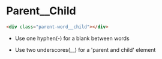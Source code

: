 # Parent\_\_Child

```html
<div class="parent-word__child"></div>
```

- Use one hyphen(-) for a blank between words

- Use two underscores(\_\_) for a 'parent and child' element
